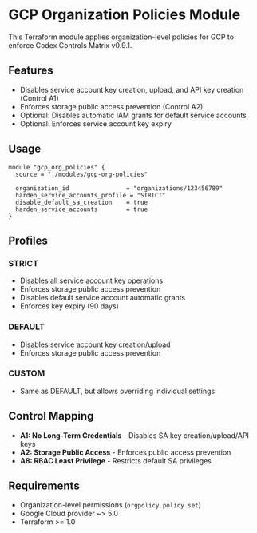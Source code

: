 # GCP Organization Policies Module

This Terraform module applies organization-level policies for GCP to enforce Codex Controls Matrix v0.9.1.

## Features

- Disables service account key creation, upload, and API key creation (Control A1)
- Enforces storage public access prevention (Control A2)
- Optional: Disables automatic IAM grants for default service accounts
- Optional: Enforces service account key expiry

## Usage

```hcl
module "gcp_org_policies" {
  source = "./modules/gcp-org-policies"

  organization_id                = "organizations/123456789"
  harden_service_accounts_profile = "STRICT"
  disable_default_sa_creation    = true
  harden_service_accounts        = true
}
```

## Profiles

### STRICT
- Disables all service account key operations
- Enforces storage public access prevention
- Disables default service account automatic grants
- Enforces key expiry (90 days)

### DEFAULT
- Disables service account key creation/upload
- Enforces storage public access prevention

### CUSTOM
- Same as DEFAULT, but allows overriding individual settings

## Control Mapping

- **A1: No Long-Term Credentials** - Disables SA key creation/upload/API keys
- **A2: Storage Public Access** - Enforces public access prevention
- **A8: RBAC Least Privilege** - Restricts default SA privileges

## Requirements

- Organization-level permissions (`orgpolicy.policy.set`)
- Google Cloud provider ~> 5.0
- Terraform >= 1.0
